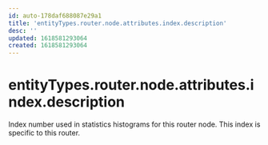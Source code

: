 ```yaml
---
id: auto-178daf688087e29a1
title: 'entityTypes.router.node.attributes.index.description'
desc: ''
updated: 1618581293064
created: 1618581293064
---
```

# entityTypes.router.node.attributes.index.description

Index number used in statistics histograms for this router node.  This index is specific to this router.